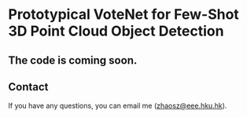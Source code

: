 # Prototypical VoteNet for Few-Shot 3D Point Cloud Object Detection  

## The code is coming soon.


## Contact
If you have any questions, you can email me (zhaosz@eee.hku.hk).
